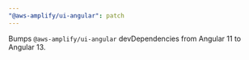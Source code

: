 ```yaml
---
"@aws-amplify/ui-angular": patch
---
```


Bumps `@aws-amplify/ui-angular` devDependencies from Angular 11 to Angular 13.
